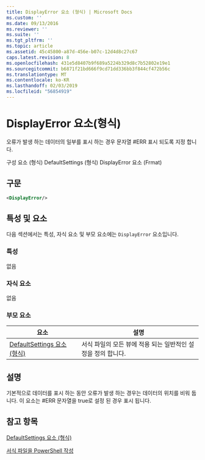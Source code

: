 ```yaml
---
title: DisplayError 요소 (형식) | Microsoft Docs
ms.custom: ''
ms.date: 09/13/2016
ms.reviewer: ''
ms.suite: ''
ms.tgt_pltfrm: ''
ms.topic: article
ms.assetid: 45c45800-a87d-456e-b07c-12d4d8c27c67
caps.latest.revision: 8
ms.openlocfilehash: 431e5d8407b9f689a5224b329d8c7b52802e19e1
ms.sourcegitcommit: b6871f21bd666f9cd71dd336bb3f844cf472b56c
ms.translationtype: MT
ms.contentlocale: ko-KR
ms.lasthandoff: 02/03/2019
ms.locfileid: "56854919"
---
```

# <a name="displayerror-element-format"></a>DisplayError 요소(형식)

오류가 발생 하는 데이터의 일부를 표시 하는 경우 문자열 #ERR 표시 되도록 지정 합니다.

구성 요소 (형식) DefaultSettings (형식) DisplayError 요소 (Frmat)

## <a name="syntax"></a>구문

```xml
<DisplayError/>
```

## <a name="attributes-and-elements"></a>특성 및 요소

다음 섹션에서는 특성, 자식 요소 및 부모 요소에는 `DisplayError` 요소입니다.

### <a name="attributes"></a>특성

없음

### <a name="child-elements"></a>자식 요소

없음

### <a name="parent-elements"></a>부모 요소

|요소|설명|
|-------------|-----------------|
|[DefaultSettings 요소 (형식)](./defaultsettings-element-format.md)|서식 파일의 모든 뷰에 적용 되는 일반적인 설정을 정의 합니다.|

## <a name="remarks"></a>설명

기본적으로 데이터를 표시 하는 동안 오류가 발생 하는 경우는 데이터의 위치를 비워 둡니다. 이 요소는 #ERR 문자열을 true로 설정 된 경우 표시 됩니다.

## <a name="see-also"></a>참고 항목

[DefaultSettings 요소 (형식)](./defaultsettings-element-format.md)

[서식 파일을 PowerShell 작성](./writing-a-powershell-formatting-file.md)
